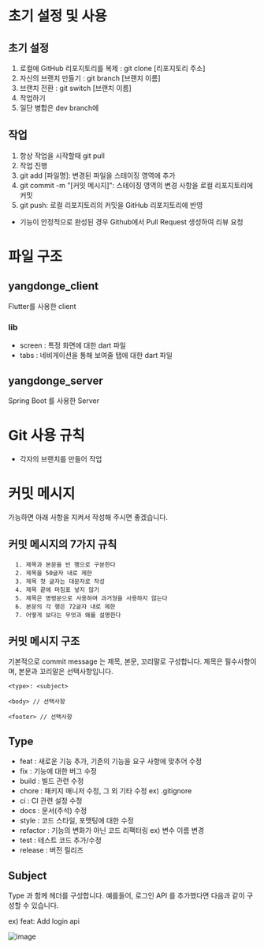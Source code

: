 # 초기 설정 및 사용
## 초기 설정
1. 로컬에 GitHub 리포지토리를 복제 : git clone [리포지토리 주소]
2. 자신의 브랜치 만들기 : git branch [브랜치 이름]
3. 브랜치 전환 : git switch [브랜치 이름]
4. 작업하기
5. 일단 병합은 dev branch에
## 작업
1. 항상 작업을 시작할때 git pull
2. 작업 진행
3. git add [파일명]: 변경된 파일을 스테이징 영역에 추가
4. git commit -m "[커밋 메시지]": 스테이징 영역의 변경 사항을 로컬 리포지토리에 커밋
5. git push: 로컬 리포지토리의 커밋을 GitHub 리포지토리에 반영
- 기능이 안정적으로 완성된 경우 Github에서 Pull Request 생성하여 리뷰 요청

# 파일 구조

## yangdonge_client
Flutter를 사용한 client
### lib
- screen : 특정 화면에 대한 dart 파일
- tabs : 네비게이션을 통해 보여줄 탭에 대한 dart 파일
  

## yangdonge_server
Spring Boot 를 사용한 Server

# Git 사용 규칙
- 각자의 브랜치를 만들어 작업

# 커밋 메시지
가능하면 아래 사항을 지켜서 작성해 주시면 좋겠습니다.
## 커밋 메시지의 7가지 규칙
      1. 제목과 본문을 빈 행으로 구분한다
      2. 제목을 50글자 내로 제한
      3. 제목 첫 글자는 대문자로 작성
      4. 제목 끝에 마침표 넣지 않기
      5. 제목은 명령문으로 사용하며 과거형을 사용하지 않는다
      6. 본문의 각 행은 72글자 내로 제한
      7. 어떻게 보다는 무엇과 왜를 설명한다
## 커밋 메시지 구조
기본적으로 commit message 는 제목, 본문, 꼬리말로 구성합니다.
제목은 필수사항이며, 본문과 꼬리말은 선택사항입니다.

```
<type>: <subject>

<body> // 선택사항

<footer> // 선택사항
```

## Type
- feat : 새로운 기능 추가, 기존의 기능을 요구 사항에 맞추어 수정
- fix : 기능에 대한 버그 수정
- build : 빌드 관련 수정
- chore : 패키지 매니저 수정, 그 외 기타 수정 ex) .gitignore
- ci : CI 관련 설정 수정
- docs : 문서(주석) 수정
- style : 코드 스타일, 포맷팅에 대한 수정
- refactor : 기능의 변화가 아닌 코드 리팩터링 ex) 변수 이름 변경
- test : 테스트 코드 추가/수정
- release : 버전 릴리즈

## Subject
Type 과 함께 헤더를 구성합니다. 예를들어, 로그인 API 를 추가했다면 다음과 같이 구성할 수 있습니다.

ex) feat: Add login api

![image](https://github.com/jnjosjk0965/secretJuJuWeapon/assets/107172985/e8c4732f-75bb-42a7-a002-d4bc43fd95bc)
